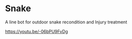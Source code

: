 # Snake
A line bot for outdoor snake recondition and  Injury treatment

https://youtu.be/-06bPU9FvDg
